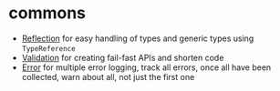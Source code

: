 # commons
- [Reflection](reflect.md) for easy handling of types and generic types
  using `TypeReference`
- [Validation](validation) for creating fail-fast APIs and shorten code
- [Error](error.md) for multiple error logging, track all errors, once all
  have been collected, warn about all, not just the first one